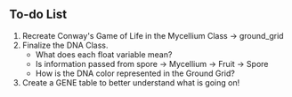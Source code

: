 
## To-do List 

1. Recreate Conway's Game of Life in the Mycellium Class -> ground_grid
2. Finalize the DNA Class.  
	* What does each float variable mean? 
	* Is information passed from spore -> Mycellium -> Fruit -> Spore
	* How is the DNA color represented in the Ground Grid? 
3. Create a GENE table to better understand what is going on! 
